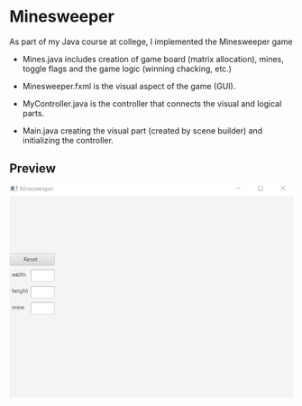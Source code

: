 # Minesweeper
As part of my Java course at college, I implemented the Minesweeper game


* Mines.java includes creation of game board (matrix allocation), mines, toggle flags and the game logic (winning chacking, etc.)

* Minesweeper.fxml is the visual aspect of the game (GUI).

* MyController.java is the controller that connects the visual and logical parts.

* Main.java creating the visual part (created by scene builder) and initializing the controller.

## Preview
![](https://github.com/senderh55/Minesweeper/blob/main/mine.gif)
